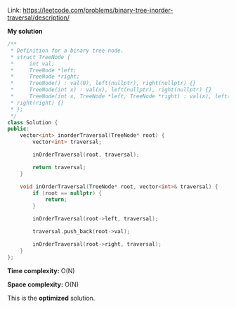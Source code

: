 Link: https://leetcode.com/problems/binary-tree-inorder-traversal/description/

**My solution**

```cpp
/**
 * Definition for a binary tree node.
 * struct TreeNode {
 *     int val;
 *     TreeNode *left;
 *     TreeNode *right;
 *     TreeNode() : val(0), left(nullptr), right(nullptr) {}
 *     TreeNode(int x) : val(x), left(nullptr), right(nullptr) {}
 *     TreeNode(int x, TreeNode *left, TreeNode *right) : val(x), left(left),
 * right(right) {}
 * };
 */
class Solution {
public:
    vector<int> inorderTraversal(TreeNode* root) {
        vector<int> traversal;

        inOrderTraversal(root, traversal);

        return traversal;
    }

    void inOrderTraversal(TreeNode* root, vector<int>& traversal) {
        if (root == nullptr) {
            return;
        }

        inOrderTraversal(root->left, traversal);

        traversal.push_back(root->val);

        inOrderTraversal(root->right, traversal);
    }
};
```

**Time complexity:** O(N)

**Space complexity:** O(N)

This is the **optimized** solution.